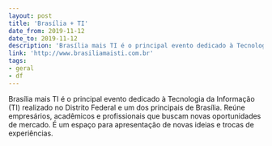 ```yaml
---
layout: post
title: 'Brasília + TI'
date_from: 2019-11-12
date_to: 2019-11-12
description: 'Brasília mais TI é o principal evento dedicado à Tecnologia da Informação (TI) realizado no Distrito Federal e um dos principais de Brasília.'
link: 'http://www.brasiliamaisti.com.br'
tags:
- geral
- df
---
```


Brasília mais TI é o principal evento dedicado à Tecnologia da Informação (TI) realizado no Distrito Federal e um dos principais de Brasília. Reúne empresários, acadêmicos e profissionais que buscam novas oportunidades de mercado. É um espaço para apresentação de novas ideias e trocas de experiências.
